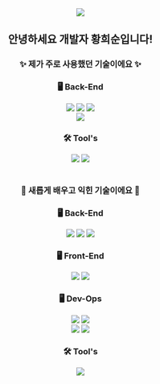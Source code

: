 <div aligin="center">
 
<div align=center> 
  <img src="https://capsule-render.vercel.app/api?type=waving&color=EAFF00&height=150&section=header&text=Hitsuni%20GitHub&fontSize=42" />
  <h2>안녕하세요 개발자 황희순입니다!</h2>

  <h3>✨ 제가 주로 사용했던 기술이에요 ✨</h3>
  <h3>🖥️ Back-End</h3>
  
  <img src="https://img.shields.io/badge/java-007396?style=for-the-badge&logo=java&logoColor=white">
  <img src="https://img.shields.io/badge/oracle-F80000?style=for-the-badge&logo=oracle&logoColor=white"> 
  <img src="https://img.shields.io/badge/spring-6DB33F?style=for-the-badge&logo=spring&logoColor=white">
  <br>
 
  <img src="https://img.shields.io/badge/apache tomcat-F8DC75?style=for-the-badge&logo=apache tomcat&logoColor=white">

  <h3>🛠️ Tool's</h3>
  <img src="https://img.shields.io/badge/github-181717?style=for-the-badge&logo=github&logoColor=white">
  <img src="https://img.shields.io/badge/eclipse ide-2C2255?style=for-the-badge&logo=eclipse ide&logoColor=white">

  <br>
  <br>
  
  <h3>🌱 새롭게 배우고 익힌 기술이에요 🌱</h3>
  <h3>🖥️ Back-End</h3>
  <img src="https://img.shields.io/badge/springse boot-6DB33F?style=for-the-badge&logo=springboot&logoColor=white">
  <img src="https://img.shields.io/badge/springsecurity-6DB33F?style=for-the-badge&logo=springsecurity&logoColor=white">
  <img src="https://img.shields.io/badge/mariaDB-003545?style=for-the-badge&logo=mariaDB&logoColor=white">

  <h3>🖥️ Front-End</h3>
  <img src="https://img.shields.io/badge/vue.js-4FC08D?style=for-the-badge&logo=vue.js&logoColor=white">
  <img src="https://img.shields.io/badge/javascript-F7DF1E?style=for-the-badge&logo=javascript&logoColor=white">

  <h3>🖥️ Dev-Ops</h3>
  <img src="https://img.shields.io/badge/docker-2496ED?style=for-the-badge&logo=docker&logoColor=white">
  <img src="https://img.shields.io/badge/jenkins-D24939?style=for-the-badge&logo=jenkins&logoColor=white">
  <br>
  <img src="https://img.shields.io/badge/argo-EF7B4D?style=for-the-badge&logo=argo&logoColor=white">
  <img src="https://img.shields.io/badge/kubernetes-326CE5?style=for-the-badge&logo=kubernetes&logoColor=white">

  <h3>🛠️ Tool's</h3>
  <img src="https://img.shields.io/badge/intellij idea-181717?style=for-the-badge&logo=intellijidea&logoColor=white">
  
</div>
<!--
**aosskfdlrla/aosskfdlrla** is a ✨ _special_ ✨ repository because its `README.md` (this file) appears on your GitHub profile.

Here are some ideas to get you started:

- 🔭 I’m currently working on ...
- 🌱 I’m currently learning ...
- 👯 I’m looking to collaborate on ...
- 🤔 I’m looking for help with ...
- 💬 Ask me about ...
- 📫 How to reach me: ...
- 😄 Pronouns: ...
- ⚡ Fun fact: ...
  -->
